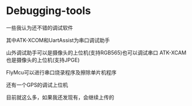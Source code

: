 # Debugging-tools
一些我认为还不错的调试软件

其中ATK-XCOM和UartAssist为串口调试助手

山外调试助手可以是摄像头的上位机(支持RGB565)也可以调试串口
ATK-XCAM也是摄像头的上位机(支持JPGE)


FlyMcu可以进行串口烧录程序及擦除单片机程序

还有一个GPS的调试上位机

目前就这么多，如果我还发现有，会继续上传的
